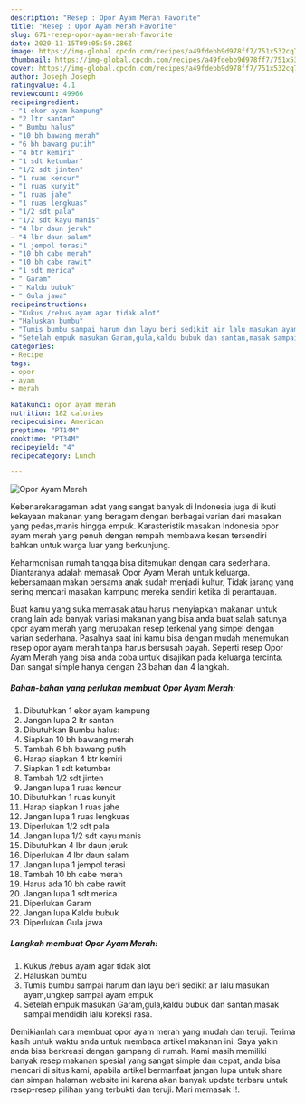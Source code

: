 ```yaml
---
description: "Resep : Opor Ayam Merah Favorite"
title: "Resep : Opor Ayam Merah Favorite"
slug: 671-resep-opor-ayam-merah-favorite
date: 2020-11-15T09:05:59.286Z
image: https://img-global.cpcdn.com/recipes/a49fdebb9d978ff7/751x532cq70/opor-ayam-merah-foto-resep-utama.jpg
thumbnail: https://img-global.cpcdn.com/recipes/a49fdebb9d978ff7/751x532cq70/opor-ayam-merah-foto-resep-utama.jpg
cover: https://img-global.cpcdn.com/recipes/a49fdebb9d978ff7/751x532cq70/opor-ayam-merah-foto-resep-utama.jpg
author: Joseph Joseph
ratingvalue: 4.1
reviewcount: 49966
recipeingredient:
- "1 ekor ayam kampung"
- "2 ltr santan"
- " Bumbu halus"
- "10 bh bawang merah"
- "6 bh bawang putih"
- "4 btr kemiri"
- "1 sdt ketumbar"
- "1/2 sdt jinten"
- "1 ruas kencur"
- "1 ruas kunyit"
- "1 ruas jahe"
- "1 ruas lengkuas"
- "1/2 sdt pala"
- "1/2 sdt kayu manis"
- "4 lbr daun jeruk"
- "4 lbr daun salam"
- "1 jempol terasi"
- "10 bh cabe merah"
- "10 bh cabe rawit"
- "1 sdt merica"
- " Garam"
- " Kaldu bubuk"
- " Gula jawa"
recipeinstructions:
- "Kukus /rebus ayam agar tidak alot"
- "Haluskan bumbu"
- "Tumis bumbu sampai harum dan layu beri sedikit air lalu masukan ayam,ungkep sampai ayam empuk"
- "Setelah empuk masukan Garam,gula,kaldu bubuk dan santan,masak sampai mendidih lalu koreksi rasa."
categories:
- Recipe
tags:
- opor
- ayam
- merah

katakunci: opor ayam merah 
nutrition: 182 calories
recipecuisine: American
preptime: "PT14M"
cooktime: "PT34M"
recipeyield: "4"
recipecategory: Lunch

---
```



![Opor Ayam Merah](https://img-global.cpcdn.com/recipes/a49fdebb9d978ff7/751x532cq70/opor-ayam-merah-foto-resep-utama.jpg)

Kebenarekaragaman adat yang sangat banyak di Indonesia juga di ikuti kekayaan makanan yang beragam dengan berbagai varian dari masakan yang pedas,manis hingga empuk. Karasteristik masakan Indonesia opor ayam merah yang penuh dengan rempah membawa kesan tersendiri bahkan untuk warga luar yang berkunjung.




Keharmonisan rumah tangga bisa ditemukan dengan cara sederhana. Diantaranya adalah memasak Opor Ayam Merah untuk keluarga. kebersamaan makan bersama anak sudah menjadi kultur, Tidak jarang yang sering mencari masakan kampung mereka sendiri ketika di perantauan.

Buat kamu yang suka memasak atau harus menyiapkan makanan untuk orang lain ada banyak variasi makanan yang bisa anda buat salah satunya opor ayam merah yang merupakan resep terkenal yang simpel dengan varian sederhana. Pasalnya saat ini kamu bisa dengan mudah menemukan resep opor ayam merah tanpa harus bersusah payah.
Seperti resep Opor Ayam Merah yang bisa anda coba untuk disajikan pada keluarga tercinta. Dan sangat simple hanya dengan 23 bahan dan 4 langkah.


<!--inarticleads1-->

##### Bahan-bahan yang perlukan membuat Opor Ayam Merah:

1. Dibutuhkan 1 ekor ayam kampung
1. Jangan lupa 2 ltr santan
1. Dibutuhkan  Bumbu halus:
1. Siapkan 10 bh bawang merah
1. Tambah 6 bh bawang putih
1. Harap siapkan 4 btr kemiri
1. Siapkan 1 sdt ketumbar
1. Tambah 1/2 sdt jinten
1. Jangan lupa 1 ruas kencur
1. Dibutuhkan 1 ruas kunyit
1. Harap siapkan 1 ruas jahe
1. Jangan lupa 1 ruas lengkuas
1. Diperlukan 1/2 sdt pala
1. Jangan lupa 1/2 sdt kayu manis
1. Dibutuhkan 4 lbr daun jeruk
1. Diperlukan 4 lbr daun salam
1. Jangan lupa 1 jempol terasi
1. Tambah 10 bh cabe merah
1. Harus ada 10 bh cabe rawit
1. Jangan lupa 1 sdt merica
1. Diperlukan  Garam
1. Jangan lupa  Kaldu bubuk
1. Diperlukan  Gula jawa




<!--inarticleads2-->

##### Langkah membuat  Opor Ayam Merah:

1. Kukus /rebus ayam agar tidak alot
1. Haluskan bumbu
1. Tumis bumbu sampai harum dan layu beri sedikit air lalu masukan ayam,ungkep sampai ayam empuk
1. Setelah empuk masukan Garam,gula,kaldu bubuk dan santan,masak sampai mendidih lalu koreksi rasa.




Demikianlah cara membuat opor ayam merah yang mudah dan teruji. Terima kasih untuk waktu anda untuk membaca artikel makanan ini. Saya yakin anda bisa berkreasi dengan gampang di rumah. Kami masih memiliki banyak resep makanan spesial yang sangat simple dan cepat, anda bisa mencari di situs kami, apabila artikel bermanfaat jangan lupa untuk share dan simpan halaman website ini karena akan banyak update terbaru untuk resep-resep pilihan yang terbukti dan teruji. Mari memasak !!. 
